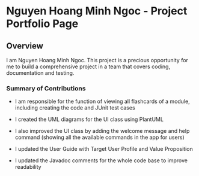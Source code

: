 # Nguyen Hoang Minh Ngoc - Project Portfolio Page

## Overview

I am Nguyen Hoang Minh Ngoc. This project is a precious opportunity for me to build a comprehensive project in a team that covers coding, documentation and testing. 

### Summary of Contributions

- I am responsible for the function of viewing all flashcards of a module, including creating the code and JUnit test cases

- I created the UML diagrams for the UI class using PlantUML

- I also improved the UI class by adding the welcome message and help command (showing all the available commands in the app for users) 

- I updated the User Guide with Target User Profile and Value Proposition

- I updated the Javadoc comments for the whole code base to improve readability 
